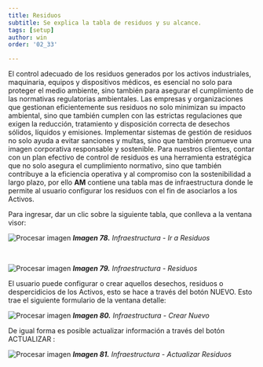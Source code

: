 ```yaml
---
title: Residuos
subtitle: Se explica la tabla de residuos y su alcance.
tags: [setup]
author: win
order: '02_33'

---
```


El control adecuado de los residuos generados por los activos industriales, maquinaria, equipos y dispositivos médicos,  es esencial no solo para proteger el medio ambiente, sino también para asegurar el cumplimiento de las normativas regulatorias ambientales. Las empresas y organizaciones que gestionan eficientemente sus residuos no solo minimizan su impacto ambiental, sino que también cumplen con las estrictas regulaciones que exigen la reducción, tratamiento y disposición correcta de desechos sólidos, líquidos y emisiones. Implementar sistemas de gestión de residuos no solo ayuda a evitar sanciones y multas, sino que también promueve una imagen corporativa responsable y sostenible. Para nuestros clientes, contar con un plan efectivo de control de residuos es una herramienta estratégica que no solo asegura el cumplimiento normativo, sino que también contribuye a la eficiencia operativa y al compromiso con la sostenibilidad a largo plazo, por ello **AM** contiene una tabla mas de infraestructura donde le permite al usuario configurar los residuos con el fin de asociarlos a los <a class="btn cl-white bg-blue px-3">Activos</a>.

Para ingresar, dar un clic sobre la siguiente tabla, que conlleva a la ventana visor:


![Procesar imagen](../../assets/images/cap02/chp02_img83.png)
_**Imagen 78.** Infraestructura - Ir a Residuos_

<br>

![Procesar imagen](../../assets/images/cap02/chp02_img84.png)
_**Imagen 79.** Infraestructura - Residuos_

El usuario puede configurar o crear aquellos desechos, residuos o despercidicios de los Activos, esto se hace a través del botón <a class="btn cl-blue bg-white px-3"> NUEVO</a>. Esto trae el siguiente formulario de la ventana detalle:

![Procesar imagen](../../assets/images/cap02/chp02_img85.png)
_**Imagen 80.** Infraestructura - Crear Nuevo_


De igual forma es posible actualizar información a través del botón <a class="btn blue">ACTUALIZAR <span class="mdi mdi-pencil"></span></a>:


![Procesar imagen](../../assets/images/cap02/chp02_img86.png)
_**Imagen 81.** Infraestructura - Actualizar Residuos_